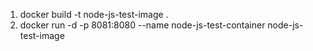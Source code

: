 1. docker build -t node-js-test-image .
2. docker run -d -p 8081:8080 --name node-js-test-container node-js-test-image